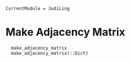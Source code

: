 ```@meta
CurrentModule = JudiLing
```

# Make Adjacency Matrix

```@docs
  make_adjacency_matrix
  make_adjacency_matrix(::Dict)
```